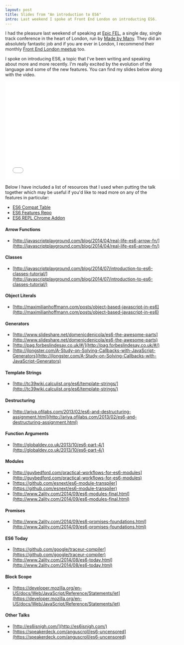 ```yaml
---
layout: post
title: Slides from "An introduction to ES6"
intro: Last weekend I spoke at Front End London on introducting ES6.
---
```


I had the pleasure last weekend of speaking at [Epic FEL](http://epic.frontendlondon.co.uk/), a single day, single track conference in the heart of London, run by [Made by Many](http://madebymany.com/). They did an absolutely fantastic job and if you are ever in London, I recommend their monthly [Front End London meetup](http://www.frontendlondon.co.uk/) too.

I spoke on introducing ES6, a topic that I've been writing and speaking about more and more recently. I'm really excited by the evolution of the language and some of the new features. You can find my slides below along with the video.

<script async class="speakerdeck-embed" data-id="3cffd6802e29013233bc1ac45923d988" data-ratio="1.33333333333333" src="//speakerdeck.com/assets/embed.js"></script>

<iframe width="560" height="315" src="//www.youtube.com/embed/mPq5S27qWW8" frameborder="0" allowfullscreen></iframe>

Below I have included a list of resources that I used when putting the talk together which may be useful if you'd like to read more on any of the features in particular:

* [ES6 Compat Table](http://kangax.github.io/compat-table/es6/)
* [ES6 Features Repo](https://github.com/lukehoban/es6features)
* [ES6 REPL Chrome Addon](https://chrome.google.com/webstore/detail/es6-repl/alploljligeomonipppgaahpkenfnfkn)

#### Arrow Functions

* [http://javascriptplayground.com/blog/2014/04/real-life-es6-arrow-fn/](http://javascriptplayground.com/blog/2014/04/real-life-es6-arrow-fn/)

#### Classes

* [http://javascriptplayground.com/blog/2014/07/introduction-to-es6-classes-tutorial/](http://javascriptplayground.com/blog/2014/07/introduction-to-es6-classes-tutorial/)

#### Object Literals

* [http://maximilianhoffmann.com/posts/object-based-javascript-in-es6](http://maximilianhoffmann.com/posts/object-based-javascript-in-es6)

#### Generators

* [http://www.slideshare.net/domenicdenicola/es6-the-awesome-parts](http://www.slideshare.net/domenicdenicola/es6-the-awesome-parts)
* [http://pag.forbeslindesay.co.uk/#/](http://pag.forbeslindesay.co.uk/#/)
* [http://jlongster.com/A-Study-on-Solving-Callbacks-with-JavaScript-Generators](http://jlongster.com/A-Study-on-Solving-Callbacks-with-JavaScript-Generators)

#### Template Strings

* [http://tc39wiki.calculist.org/es6/template-strings/](http://tc39wiki.calculist.org/es6/template-strings/)

#### Destructuring

* [http://ariya.ofilabs.com/2013/02/es6-and-destructuring-assignment.html](http://ariya.ofilabs.com/2013/02/es6-and-destructuring-assignment.html)

#### Function Arguments

* [http://globaldev.co.uk/2013/10/es6-part-4/](http://globaldev.co.uk/2013/10/es6-part-4/)

#### Modules

* [http://guybedford.com/practical-workflows-for-es6-modules](http://guybedford.com/practical-workflows-for-es6-modules)
* [https://github.com/esnext/es6-module-transpiler](https://github.com/esnext/es6-module-transpiler)
* [http://www.2ality.com/2014/09/es6-modules-final.html](http://www.2ality.com/2014/09/es6-modules-final.html)

#### Promises

* [http://www.2ality.com/2014/09/es6-promises-foundations.html](http://www.2ality.com/2014/09/es6-promises-foundations.html)

#### ES6 Today

* [https://github.com/google/traceur-compiler](https://github.com/google/traceur-compiler)
* [http://www.2ality.com/2014/08/es6-today.html](http://www.2ality.com/2014/08/es6-today.html)

#### Block Scope

* [https://developer.mozilla.org/en-US/docs/Web/JavaScript/Reference/Statements/let](https://developer.mozilla.org/en-US/docs/Web/JavaScript/Reference/Statements/let)

#### Other Talks

* [http://es6isnigh.com/](http://es6isnigh.com/)
* [https://speakerdeck.com/anguscroll/es6-uncensored](https://speakerdeck.com/anguscroll/es6-uncensored)
